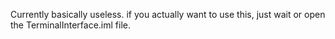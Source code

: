 Currently basically useless. if you actually want to use this, just wait or open the TerminalInterface.iml file.
